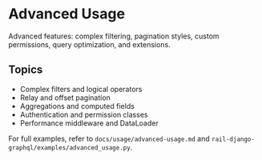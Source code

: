 # Advanced Usage

Advanced features: complex filtering, pagination styles, custom permissions, query optimization, and extensions.

## Topics

- Complex filters and logical operators
- Relay and offset pagination
- Aggregations and computed fields
- Authentication and permission classes
- Performance middleware and DataLoader

For full examples, refer to `docs/usage/advanced-usage.md` and `rail-django-graphql/examples/advanced_usage.py`.